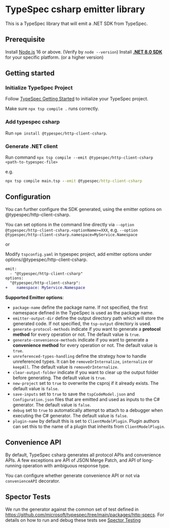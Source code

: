 # TypeSpec csharp emitter library

This is a TypeSpec library that will emit a .NET SDK from TypeSpec.

## Prerequisite

Install [Node.js](https://nodejs.org/download/) 16 or above. (Verify by `node --version`)
Install [**.NET 8.0 SDK**](https://dotnet.microsoft.com/download/dotnet/8.0) for your specific platform. (or a higher version)

## Getting started

### Initialize TypeSpec Project

Follow [TypeSpec Getting Started](https://github.com/microsoft/typespec/#using-node--npm) to initialize your TypeSpec project.

Make sure `npx tsp compile .` runs correctly.

### Add typespec csharp

Run `npm install @typespec/http-client-csharp`.

### Generate .NET client

Run command `npx tsp compile --emit @typespec/http-client-csharp <path-to-typespec-file>`

e.g.

```cmd
npx tsp compile main.tsp --emit @typespec/http-client-csharp
```

## Configuration

You can further configure the SDK generated, using the emitter options on @typespec/http-client-csharp.

You can set options in the command line directly via `--option @typespec/http-client-csharp.<optionName>=XXX`, e.g. `--option @typespec/http-client-csharp.namespace=MyService.Namespace`

or

Modify `tspconfig.yaml` in typespec project, add emitter options under options/@typespec/http-client-csharp.

```diff
emit:
  - "@typespec/http-client-csharp"
options:
  "@typespec/http-client-csharp":
+    namespace: MyService.Namespace
```

**Supported Emitter options**:

- `package-name` define the package name. If not specified, the first namespace defined in the TypeSpec is used as the package name.
- `emitter-output-dir` define the output directory path which will store the generated code. If not specified, the `tsp-output` directory is used.
- `generate-protocol-methods` indicate if you want to generate a **protocol method** for every operation or not. The default value is `true`.
- `generate-convenience-methods` indicate if you want to generate a **convenience method** for every operation or not. The default value is `true`.
- `unreferenced-types-handling` define the strategy how to handle unreferenced types. It can be `removeOrInternalize`, `internalize` or `keepAll`. The default value is `removeOrInternalize`.
- `clear-output-folder` indicate if you want to clear up the output folder before generating. The default value is `true`.
- `new-project` set to `true` to overwrite the csproj if it already exists. The default value is `false`.
- `save-inputs` set to `true` to save the `tspCodeModel.json` and `Configuration.json` files that are emitted and used as inputs to the C# generator. The default value is `false`.
- `debug` set to `true` to automatically attempt to attach to a debugger when executing the C# generator. The default value is `false`.
- `plugin-name` by default this is set to `ClientModelPlugin`. Plugin authors can set this to the name of a plugin that inherits from `ClientModelPlugin`.

## Convenience API

By default, TypeSpec csharp generates all protocol APIs and convenience APIs.
A few exceptions are API of JSON Merge Patch, and API of long-running operation with ambiguous response type.

You can configure whether generate convenience API or not via `convenienceAPI` decorator.

## Spector Tests

We run the generator against the common set of test defined in https://github.com/microsoft/typespec/tree/main/packages/http-specs.
For details on how to run and debug these tests see [Spector Testing](generator/docs/spector.md)
